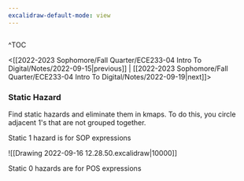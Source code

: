 ```yaml
---
excalidraw-default-mode: view
---
```


```toc

```

^TOC

<[[2022-2023 Sophomore/Fall Quarter/ECE233-04 Intro To Digital/Notes/2022-09-15|previous]] | [[2022-2023 Sophomore/Fall Quarter/ECE233-04 Intro To Digital/Notes/2022-09-19|next]]>

### Static Hazard
Find static hazards and eliminate them in kmaps. To do this, you circle adjacent 1's that are not grouped together.


Static 1 hazard is for SOP expressions

![[Drawing 2022-09-16 12.28.50.excalidraw|10000]]

Static 0 hazards are for POS expressions